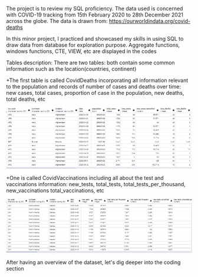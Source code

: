 The project is to review my SQL proficiency. The data used is concerned with COVID-19 tracking from 15th February 2020 to 28th December 2021 across the globe. The data is drawn from: https://ourworldindata.org/covid-deaths

In this minor project, I practiced and showcased my skills in using SQL to draw data from database for exploration purpose. Aggregate functions, windows functions, CTE, VIEW, etc are displayed in the codes

Tables description:
There are two tables: both contain some common information such as the location(countries, continent)

+The first table is called CovidDeaths incorporating all information relevant to the population and records of number of cases and deaths over time:  new cases, total cases, proportion of case in the population, new deaths, total deaths, etc 

![Examples rows of covidDeaths table](coviddeaths%20data%20tables%20examples.png)


+One is called CovidVaccinations including all about the test and vaccinations information: new_tests, total_tests, total_tests_per_thousand, new_vaccinations total_vaccinations, etc

![Examples rows of covidVaccinations table](covidvaccinations%20tables%20examples.png)


After having an overview of the dataset, let's dig deeper into the coding section
